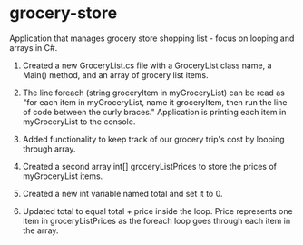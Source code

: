 # grocery-store
Application that manages grocery store shopping list - focus on looping and arrays in C#.


1. Created a new GroceryList.cs file with a GroceryList class name, a Main() method, and an array of grocery list items.

2. The line foreach (string groceryItem in myGroceryList) can be read as "for each item in myGroceryList, name it groceryItem, then run the line of code between the curly braces." 
   Application is printing each item in myGroceryList to the console.

3. Added functionality to keep track of our grocery trip's cost by looping through array.

4. Created a second array int[] groceryListPrices to store the prices of myGroceryList items.

5. Created a new int variable named total and set it to 0. 

6. Updated total to equal total + price inside the loop. Price represents one item in groceryListPrices as the foreach loop goes through each item in the array.


